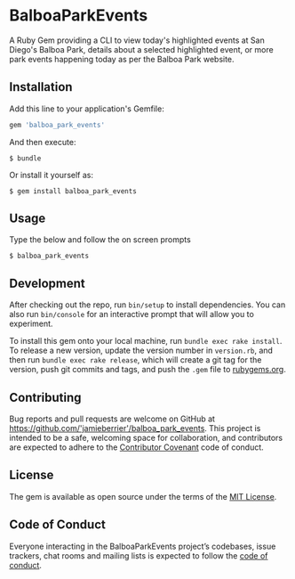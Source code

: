 # BalboaParkEvents

A Ruby Gem providing a CLI to view today's highlighted events at San Diego's Balboa Park, details about a selected highlighted event, or more park events happening today as per the Balboa Park website.

## Installation

Add this line to your application's Gemfile:

```ruby
gem 'balboa_park_events'
```

And then execute:

    $ bundle

Or install it yourself as:

    $ gem install balboa_park_events

## Usage

Type the below and follow the on screen prompts

    $ balboa_park_events

## Development

After checking out the repo, run `bin/setup` to install dependencies. You can also run `bin/console` for an interactive prompt that will allow you to experiment.

To install this gem onto your local machine, run `bundle exec rake install`. To release a new version, update the version number in `version.rb`, and then run `bundle exec rake release`, which will create a git tag for the version, push git commits and tags, and push the `.gem` file to [rubygems.org](https://rubygems.org).

## Contributing

Bug reports and pull requests are welcome on GitHub at https://github.com/'jamieberrier'/balboa_park_events. This project is intended to be a safe, welcoming space for collaboration, and contributors are expected to adhere to the [Contributor Covenant](http://contributor-covenant.org) code of conduct.

## License

The gem is available as open source under the terms of the [MIT License](https://opensource.org/licenses/MIT).

## Code of Conduct

Everyone interacting in the BalboaParkEvents project’s codebases, issue trackers, chat rooms and mailing lists is expected to follow the [code of conduct](https://github.com/'jamieberrier'/balboa_park_events/blob/master/CODE_OF_CONDUCT.md).
